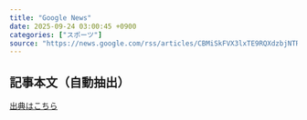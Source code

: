 ```yaml
---
title: "Google News"
date: 2025-09-24 03:00:45 +0900
categories: ["スポーツ"]
source: "https://news.google.com/rss/articles/CBMiSkFVX3lxTE9RQXdzbjNTRXVFR3pzZkU0cjJrSGJPVEVEQ2tkdFRiVDRYS2toRU5KUzAyV1M3cGI3OTRnZ29SVUloQzR4aUpQWXVB?oc=5"
---
```


## 記事本文（自動抽出）
<body class="y0K44d EA71Tc" id="readabilityBody"></body>

[出典はこちら](https://news.google.com/rss/articles/CBMiSkFVX3lxTE9RQXdzbjNTRXVFR3pzZkU0cjJrSGJPVEVEQ2tkdFRiVDRYS2toRU5KUzAyV1M3cGI3OTRnZ29SVUloQzR4aUpQWXVB?oc=5)
